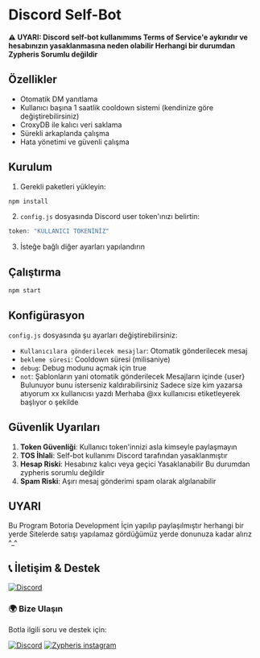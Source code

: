 # Discord Self-Bot

**⚠️ UYARI:  Discord self-bot kullanımıms Terms of Service'e aykırıdır ve hesabınızın yasaklanmasına neden olabilir Herhangi bir durumdan Zypheris Sorumlu değildir**

## Özellikler

-  Otomatik DM yanıtlama
-  Kullanıcı başına 1 saatlik cooldown sistemi (kendinize göre değiştirebilirsiniz)
-  CroxyDB ile kalıcı veri saklama
-  Sürekli arkaplanda çalışma
-  Hata yönetimi ve güvenli çalışma

## Kurulum

1. Gerekli paketleri yükleyin:
```bash
npm install
```

2. `config.js` dosyasında Discord user token'ınızı belirtin:
```javascript
token: "KULLANICI TOKENİNİZ"
```

3. İsteğe bağlı diğer ayarları yapılandırın

## Çalıştırma

```bash
npm start
```

## Konfigürasyon

`config.js` dosyasında şu ayarları değiştirebilirsiniz:

- `Kullanıcılara gönderilecek mesajlar`: Otomatik gönderilecek mesaj
- `bekleme süresi`: Cooldown süresi (milisaniye)
- `debug`: Debug modunu açmak için true
- `not`: Şablonların yani otomatik gönderilecek Mesajların içinde {user} Bulunuyor bunu isterseniz kaldırabilirsiniz Sadece size kim yazarsa atıyorum xx kullanıcısı yazdı Merhaba @xx kullanıcısı etiketleyerek başlıyor o şekilde

## Güvenlik Uyarıları

1. **Token Güvenliği**: Kullanıcı token'innizi asla kimseyle paylaşmayın
2. **TOS İhlali**: Self-bot kullanımı Discord tarafından yasaklanmıştır
3. **Hesap Riski**: Hesabınız kalıcı veya geçici Yasaklanabilir Bu durumdan zypheris sorumlu değildir
4. **Spam Riski**: Aşırı mesaj gönderimi spam olarak algılanabilir

## UYARI

Bu Program Botoria Development İçin yapılıp paylaşılmıştır herhangi bir yerde Sitelerde satışı yapılamaz gördüğümüz yerde donunuza kadar alırız ^_^


## 📞 İletişim & Destek
[![Discord](https://img.shields.io/badge/ZYPHERİS-DİSCORD-5865F2?style=for-the-badge&logo=discord&logoColor=white)](https://discord.com/users/773582512647569409)
### 🌍 **Bize Ulaşın**
Botla ilgili soru ve destek için:

[![Discord](https://img.shields.io/badge/DISCORD-SUNUCUMUZ-5865F2?style=for-the-badge&logo=discord&logoColor=white)](https://discord.gg/GtpjqWaRk5)
[![Zypheris instagram](https://img.shields.io/badge/Instagram-E4405F?style=for-the-badge&logo=instagram&logoColor=white)](https://www.instagram.com/ilwixi7)
